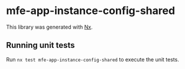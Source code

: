 # mfe-app-instance-config-shared

This library was generated with [Nx](https://nx.dev).

## Running unit tests

Run `nx test mfe-app-instance-config-shared` to execute the unit tests.
